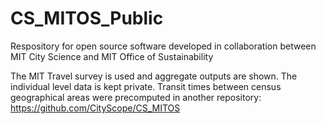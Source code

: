 # CS_MITOS_Public
Respository for open source software developed in collaboration between MIT City Science and MIT Office of Sustainability

The MIT Travel survey is used and aggregate outputs are shown. The individual level data is kept private.
Transit times between census geographical areas were precomputed in another repository: https://github.com/CityScope/CS_MITOS
